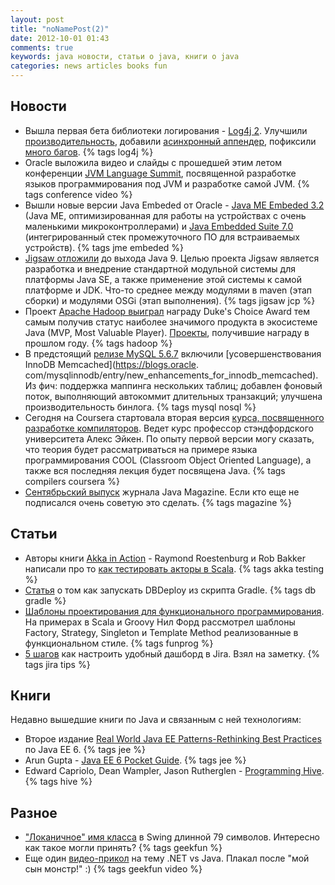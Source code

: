 ```yaml
---
layout: post
title: "noNamePost(2)"
date: 2012-10-01 01:43
comments: true
keywords: java новости, статьи о java, книги о java
categories: news articles books fun
---
```


## Новости

* Вышла первая бета библиотеки логирования - [Log4j 2](http://logging.apache.org/log4j/2.x/). Улучшили [производительность](http://logging.apache.org/log4j/2.x/performance.html), добавили [асинхронный аппендер](http://logging.apache.org/log4j/2.x/manual/appenders.html#AsynchAppender), пофиксили [много багов](http://logging.apache.org/log4j/2.x/changes-report.html#a2.0-beta1). {% tags log4j %}
* Oracle выложила видео и слайды с прошедшей этим летом конференции [JVM Language Summit](http://openjdk.java.net/projects/mlvm/jvmlangsummit/), посвященной разработке языков программирования под JVM и разработке самой JVM. {% tags conference video %}
* Вышли новые версии Java Embeded от Oracle - [Java ME Embeded 3.2](http://www.oracle.com/technetwork/java/embedded/overview/javame/index.html) (Java ME, оптимизированная для работы на устройствах с очень маленькими микроконтроллерами) и [Java Embedded Suite 7.0](http://www.oracle.com/technetwork/java/embedded/overview/java-embedded-suite/index.html) (интегрированный стек промежуточного ПО для встраиваемых устройств). {% tags jme embeded %}
* [Jigsaw отложили](http://mreinhold.org/blog/on-the-next-train) до выхода Java 9. Целью проекта Jigsaw является разработка и внедрение стандартной модульной системы для платформы Java SE, а также применение этой системы к самой платформе и JDK. Что-то среднее между модулями в maven (этап сборки) и модулями OSGi (этап выполнения). {% tags jigsaw jcp %}
* Проект [Apache Hadoop выиграл](http://www.cloudera.com/blog/2012/09/apache-hadoop-wins-dukes-choice-award-is-a-java-ecosystem-mvp/) награду Duke's Choice Award тем самым получив статус наиболее значимого продукта в экосистеме Java (MVP, Most Valuable Player). [Проекты](http://java.com/en/dukeschoice/), получившие награду в прошлом году. {% tags hadoop %} <!-- more -->
* В предстоящий [релизе MySQL 5.6.7](http://www.oracle.com/us/corporate/press/1855300) включили [усовершенствования InnoDB Memcached](https://blogs.oracle. com/mysqlinnodb/entry/new_enhancements_for_innodb_memcached). Из фич: поддержка маппинга нескольких таблиц; добавлен фоновый поток, выполняющий автокоммит длительных транзакций; улучшена производительность бинлога. {% tags mysql nosql %}
* Сегодня на Coursera стартовала вторая версия [курса, посвященного разработке компиляторов](https://class.coursera.org/compilers-2012-002/). Ведет курс профессор стэндфордского университета Алекс Эйкен. По опыту первой версии могу сказать, что теория будет рассматриваться на примере языка программирования COOL (Classroom Object Oriented Language), а также вся последняя лекция будет посвящена Java. {% tags compilers coursera %}
* [Сентябрьский выпуск](http://www.oracle.com/technetwork/java/javamagazine/index.html) журнала Java Magazine. Если кто еще не подписался очень советую это сделать. {% tags magazine %}

## Статьи

* Авторы книги [Akka in Action](http://www.manning.com/roestenburg/) - Raymond Roestenburg и Rob Bakker написали про то [как тестировать акторы в Scala](http://weblogs.java.net/blog/manningpubs/archive/2012/09/28/testing-actors-akka). {% tags akka testing %}
* [Статья](http://habrahabr.ru/post/152765/) о том как запускать DBDeploy из скрипта Gradle. {% tags db gradle %}
* [Шаблоны проектирования для функционального программирования](http://www.ibm.com/developerworks/ru/library/j-ft10/index.html). На примерах в Scala и Groovy Нил Форд рассмотрел шаблоны Factory, Strategy, Singleton и Template Method реализованные в функциональном стиле. {% tags funprog %}
* [5 шагов](http://blogs.atlassian.com/2012/09/5-steps-to-build-a-killer-dashboard/) как настроить удобный дашборд в Jira. Взял на заметку. {% tags jira tips %}

## Книги

Недавно вышедшие книги по Java и связанным с ней технологиям:

* Второе издание [Real World Java EE Patterns-Rethinking Best Practices](http://www.lulu.com/shop/adam-bien/real-world-java-ee-patterns-rethinking-best-practices/paperback/product-20372080.html) по Java EE 6. {% tags jee %}
* Arun Gupta - [Java EE 6 Pocket Guide](http://shop.oreilly.com/product/0636920026464.do). {% tags jee %}
* Edward Capriolo, Dean Wampler, Jason Rutherglen - [Programming Hive](http://shop.oreilly.com/product/0636920023555.do). {% tags hive %}

## Разное

* ["Локаничное" имя класса](http://javadoc.bugaco.com/com/sun/java/swing/plaf/nimbus/InternalFrameInternalFrameTitlePaneInternalFrameTitlePaneMaximizeButtonPainter.html) в Swing длинной 79 символов. Интересно как такое могли принять? {% tags geekfun %}
* Еще один [видео-прикол](http://www.youtube.com/watch?v=gR1PujzQ53Q&feature=plcp) на тему .NET vs Java. Плакал после "мой сын монстр!" :) {% tags geekfun video %}
